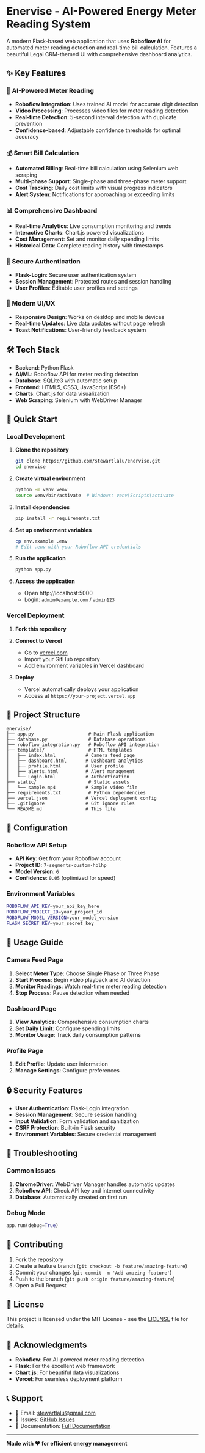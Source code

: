# Enervise - AI-Powered Energy Meter Reading System

A modern Flask-based web application that uses **Roboflow AI** for automated meter reading detection and real-time bill calculation. Features a beautiful Legal CRM-themed UI with comprehensive dashboard analytics.


## ✨ Key Features

### 🤖 AI-Powered Meter Reading
- **Roboflow Integration**: Uses trained AI model for accurate digit detection
- **Video Processing**: Processes video files for meter reading detection
- **Real-time Detection**: 5-second interval detection with duplicate prevention
- **Confidence-based**: Adjustable confidence thresholds for optimal accuracy

### 💰 Smart Bill Calculation
- **Automated Billing**: Real-time bill calculation using Selenium web scraping
- **Multi-phase Support**: Single-phase and three-phase meter support
- **Cost Tracking**: Daily cost limits with visual progress indicators
- **Alert System**: Notifications for approaching or exceeding limits

### 📊 Comprehensive Dashboard
- **Real-time Analytics**: Live consumption monitoring and trends
- **Interactive Charts**: Chart.js powered visualizations
- **Cost Management**: Set and monitor daily spending limits
- **Historical Data**: Complete reading history with timestamps

### 🔐 Secure Authentication
- **Flask-Login**: Secure user authentication system
- **Session Management**: Protected routes and session handling
- **User Profiles**: Editable user profiles and settings

### 🎨 Modern UI/UX
- **Responsive Design**: Works on desktop and mobile devices
- **Real-time Updates**: Live data updates without page refresh
- **Toast Notifications**: User-friendly feedback system

## 🛠️ Tech Stack

- **Backend**: Python Flask
- **AI/ML**: Roboflow API for meter reading detection
- **Database**: SQLite3 with automatic setup
- **Frontend**: HTML5, CSS3, JavaScript (ES6+)
- **Charts**: Chart.js for data visualization
- **Web Scraping**: Selenium with WebDriver Manager

## 🚀 Quick Start

### Local Development

1. **Clone the repository**
   ```bash
   git clone https://github.com/stewartlalu/enervise.git
   cd enervise
   ```

2. **Create virtual environment**
   ```bash
   python -m venv venv
   source venv/bin/activate  # Windows: venv\Scripts\activate
   ```

3. **Install dependencies**
   ```bash
   pip install -r requirements.txt
   ```

4. **Set up environment variables**
   ```bash
   cp env.example .env
   # Edit .env with your Roboflow API credentials
   ```

5. **Run the application**
   ```bash
   python app.py
   ```

6. **Access the application**
   - Open http://localhost:5000
   - Login: `admin@example.com` / `admin123`

### Vercel Deployment

1. **Fork this repository**
2. **Connect to Vercel**
   - Go to [vercel.com](https://vercel.com)
   - Import your GitHub repository
   - Add environment variables in Vercel dashboard

3. **Deploy**
   - Vercel automatically deploys your application
   - Access at `https://your-project.vercel.app`

## 📁 Project Structure

```
enervise/
├── app.py                    # Main Flask application
├── database.py               # Database operations
├── roboflow_integration.py   # Roboflow API integration
├── templates/                # HTML templates
│   ├── index.html           # Camera feed page
│   ├── dashboard.html       # Dashboard analytics
│   ├── profile.html         # User profile
│   ├── alerts.html          # Alert management
│   └── Login.html           # Authentication
├── static/                   # Static assets
│   └── sample.mp4           # Sample video file
├── requirements.txt          # Python dependencies
├── vercel.json              # Vercel deployment config
├── .gitignore               # Git ignore rules
└── README.md                # This file
```

## 🔧 Configuration

### Roboflow API Setup
- **API Key**: Get from your Roboflow account
- **Project ID**: `7-segments-custom-hblhp`
- **Model Version**: `6`
- **Confidence**: `0.05` (optimized for speed)

### Environment Variables
```bash
ROBOFLOW_API_KEY=your_api_key_here
ROBOFLOW_PROJECT_ID=your_project_id
ROBOFLOW_MODEL_VERSION=your_model_version
FLASK_SECRET_KEY=your_secret_key
```

## 📱 Usage Guide

### Camera Feed Page
1. **Select Meter Type**: Choose Single Phase or Three Phase
2. **Start Process**: Begin video playback and AI detection
3. **Monitor Readings**: Watch real-time meter reading detection
4. **Stop Process**: Pause detection when needed

### Dashboard Page
1. **View Analytics**: Comprehensive consumption charts
2. **Set Daily Limit**: Configure spending limits
3. **Monitor Usage**: Track daily consumption patterns

### Profile Page
1. **Edit Profile**: Update user information
2. **Manage Settings**: Configure preferences

## 🔒 Security Features

- **User Authentication**: Flask-Login integration
- **Session Management**: Secure session handling
- **Input Validation**: Form validation and sanitization
- **CSRF Protection**: Built-in Flask security
- **Environment Variables**: Secure credential management

## 🐛 Troubleshooting

### Common Issues
1. **ChromeDriver**: WebDriver Manager handles automatic updates
2. **Roboflow API**: Check API key and internet connectivity
3. **Database**: Automatically created on first run
### Debug Mode
```python
app.run(debug=True)
```

## 🤝 Contributing

1. Fork the repository
2. Create a feature branch (`git checkout -b feature/amazing-feature`)
3. Commit your changes (`git commit -m 'Add amazing feature'`)
4. Push to the branch (`git push origin feature/amazing-feature`)
5. Open a Pull Request

## 📄 License

This project is licensed under the MIT License - see the [LICENSE](LICENSE) file for details.

## 🙏 Acknowledgments

- **Roboflow**: For AI-powered meter reading detection
- **Flask**: For the excellent web framework
- **Chart.js**: For beautiful data visualizations
- **Vercel**: For seamless deployment platform

## 📞 Support

- 📧 Email: stewartlalu@gmail.com
- 🐛 Issues: [GitHub Issues](https://github.com/stewartlalu/enervise/issues)
- 📖 Documentation: [Full Documentation](DEPLOYMENT.md)

---

**Made with ❤️ for efficient energy management**
